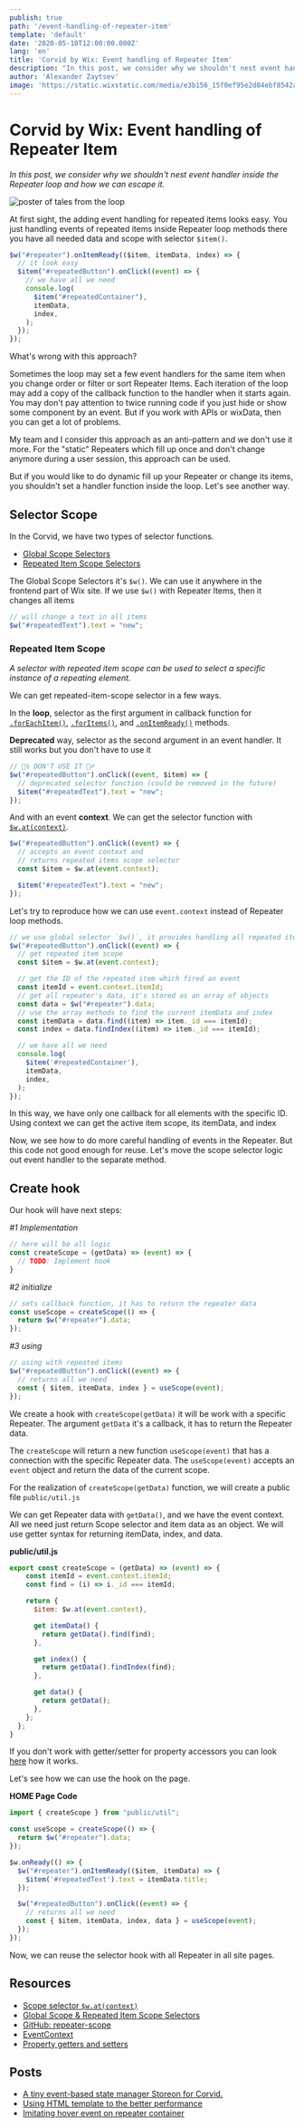 ```yaml
---
publish: true
path: '/event-handling-of-repeater-item'
template: 'default'
date: '2020-05-10T12:00:00.000Z'
lang: 'en'
title: 'Corvid by Wix: Event handling of Repeater Item'
description: "In this post, we consider why we shouldn't nest event handler inside the Repeater loop and how we can escape it"
author: 'Alexander Zaytsev'
image: 'https://static.wixstatic.com/media/e3b156_15f0ef95e2d84ebf8542a488260e3001~mv2.jpg/v2/fill/w_300,h_300/i.jpg'
---
```


# Corvid by Wix: Event handling of Repeater Item

*In this post, we consider why we shouldn't nest event handler inside the Repeater loop and how we can escape it.*

![poster of tales from the loop](https://static.wixstatic.com/media/e3b156_15f0ef95e2d84ebf8542a488260e3001~mv2.jpg)

At first sight, the adding event handling for repeated items looks easy.
You just handling events of repeated items inside Repeater loop methods there you have all needed data and scope with selector `$item()`.

```js
$w("#repeater").onItemReady(($item, itemData, index) => {
  // it look easy
  $item("#repeatedButton").onClick((event) => {
    // we have all we need
    console.log(
      $item("#repeatedContainer"),
      itemData,
      index,
    );
  });
});
```

What's wrong with this approach?

Sometimes the loop may set a few event handlers for the same item when you change order or filter or sort Repeater Items.
Each iteration of the loop may add a copy of the callback function to the handler when it starts again. You may don't pay attention to twice running code if you just hide or show some component by an event.
But if you work with APIs or wixData, then you can get a lot of problems.

My team and I consider this approach as an anti-pattern and we don't use it more.
For the "static" Repeaters which fill up once and don't change anymore during a user session, this approach can be used.

But if you would like to do dynamic fill up your Repeater or change its items, you shouldn't set a handler function inside the loop. Let's see another way.

## Selector Scope

In the Corvid, we have two types of selector functions.

- [Global Scope Selectors](https://www.wix.com/corvid/reference/$w.Repeater.html#global-scope)
- [Repeated Item Scope Selectors](https://www.wix.com/corvid/reference/$w.Repeater.html#repeated-item-scope)

The Global Scope Selectors it's `$w()`. We can use it anywhere in the frontend part of Wix site.
If we use `$w()` with Repeater Items, then it changes all items

```js
// will change a text in all items
$w("#repeatedText").text = "new";
```

### Repeated Item Scope

*A selector with repeated item scope can be used to select a specific instance of a repeating element.*

We can get repeated-item-scope selector in a few ways.

In the **loop**, selector as the first argument in callback function for [`.forEachItem()`](https://www.wix.com/corvid/reference/$w.Repeater.html#forEachItem), [`.forItems()`](https://www.wix.com/corvid/reference/$w.Repeater.html#forItems), and [`.onItemReady()`](https://www.wix.com/corvid/reference/$w.Repeater.html#onItemReady) methods.

**Deprecated** way, selector as the second argument in an event handler.
It still works but you don't have to use it

```js
// 🙅‍♀️ DON'T USE IT 🙅‍♂️
$w("#repeatedButton").onClick((event, $item) => {
  // deprecated selector function (could be removed in the future)
  $item("#repeatedText").text = "new";
});
```

And with an event **context**. We can get the selector function with [`$w.at(context)`](https://www.wix.com/corvid/reference/$w.html#at).

```js
$w("#repeatedButton").onClick((event) => {
  // accepts an event context and
  // returns repeated items scope selector
  const $item = $w.at(event.context);

  $item("#repeatedText").text = "new";
});
```

Let's try to reproduce how we can use `event.context` instead of Repeater loop methods.

```js
// we use global selector `$w()`, it provides handling all repeated items
$w("#repeatedButton").onClick((event) => {
  // get repeated item scope
  const $item = $w.at(event.context);

  // get the ID of the repeated item which fired an event
  const itemId = event.context.itemId;
  // get all repeater's data, it's stored as an array of objects
  const data = $w("#repeater").data;
  // use the array methods to find the current itemData and index
  const itemData = data.find((item) => item._id === itemId);
  const index = data.findIndex((item) => item._id === itemId);

  // we have all we need
  console.log(
    $item('#repeatedContainer'),
    itemData,
    index,
  );
});
```

In this way, we have only one callback for all elements with the specific ID.
Using context we can get the active item scope, its itemData, and index

Now, we see how to do more careful handling of events in the Repeater.
But this code not good enough for reuse.
Let's move the scope selector logic out event handler to the separate method.

## Create hook

Our hook will have next steps:

*#1 Implementation*

```js
// here will be all logic
const createScope = (getData) => (event) => {
  // TODO: Implement hook
}
```

*#2 initialize*

```js
// sets callback function, it has to return the repeater data
const useScope = createScope(() => {
  return $w("#repeater").data;
});
```

*#3 using*

```js
// using with repeated items
$w("#repeatedButton").onClick((event) => {
  // returns all we need
  const { $item, itemData, index } = useScope(event);
});
```

We create a hook with `createScope(getData)` it will be work with a specific Repeater. The argument `getData` it's a callback, it has to return the Repeater data.

The `createScope` will return a new function `useScope(event)` that has a connection with the specific Repeater data. The `useScope(event)` accepts an `event` object and return the data of the current scope.

For the realization of `createScope(getData)` function, we will create a public file `public/util.js`

We can get Repeater data with `getData()`, and we have the event context. All we need just return Scope selector and item data as an object. We will use getter syntax for returning itemData, index, and data.

**public/util.js**

```js
export const createScope = (getData) => (event) => {
    const itemId = event.context.itemId;
    const find = (i) => i._id === itemId;

    return {
      $item: $w.at(event.context),

      get itemData() {
        return getData().find(find);
      },

      get index() {
        return getData().findIndex(find);
      },

      get data() {
        return getData();
      },
    };
  };
}
```

If you don't work with getter/setter for property accessors you can look [here](https://javascript.info/property-accessors) how it works.

 Let's see how we can use the hook on the page.

**HOME Page Code**

```js
import { createScope } from "public/util";

const useScope = createScope(() => {
  return $w("#repeater").data;
});

$w.onReady(() => {
  $w("#repeater").onItemReady(($item, itemData) => {
    $item('#repeatedText').text = itemData.title;
  });

  $w("#repeatedButton").onClick((event) => {
    // returns all we need
    const { $item, itemData, index, data } = useScope(event);
  });
});
```

Now, we can reuse the selector hook with all Repeater in all site pages.

## Resources

- [Scope selector `$w.at(context)`](https://www.wix.com/corvid/reference/$w.html#at)
- [Global Scope & Repeated Item Scope Selectors](https://www.wix.com/corvid/reference/$w.Repeater.html#global-scope)
- [GitHub: repeater-scope](https://github.com/shoonia/repeater-scope)
- [EventContext](https://www.wix.com/corvid/reference/$w.Event.html#EventContext)
- [Property getters and setters](https://javascript.info/property-accessors)

## Posts

- [A tiny event-based state manager Storeon for Corvid.](/corvid-storeon)
- [Using HTML template to the better performance](/html-template-in-corvid)
- [Imitating hover event on repeater container](/corvid-imitate-hover-event)
